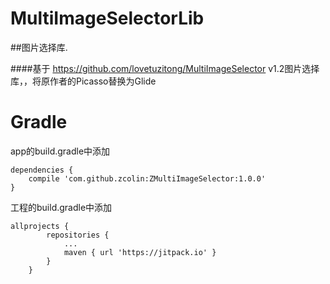 # MultiImageSelectorLib
##图片选择库.

####基于 https://github.com/lovetuzitong/MultiImageSelector v1.2图片选择库，，将原作者的Picasso替换为Glide

Gradle
=
app的build.gradle中添加
```
dependencies {
    compile 'com.github.zcolin:ZMultiImageSelector:1.0.0'
}
```
工程的build.gradle中添加
```
allprojects {
        repositories {
            ...
            maven { url 'https://jitpack.io' }
        }
    }
```
